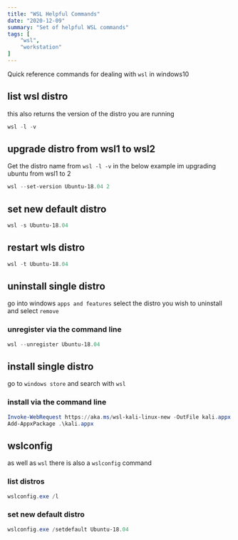 ```yaml
---
title: "WSL Helpful Commands"
date: "2020-12-09"
summary: "Set of helpful WSL commands"
tags: [
    "wsl",
    "workstation"
]
---
```


Quick reference commands for dealing with `wsl` in windows10

## list wsl distro

this also returns the version of the distro you are running

``` powershell
wsl -l -v
```

## upgrade distro from wsl1 to wsl2

Get the distro name from `wsl -l -v` in the below example im upgrading ubuntu from wsl1 to 2

``` powershell
wsl --set-version Ubuntu-18.04 2
```

## set new default distro

``` powershell
wsl -s Ubuntu-18.04
```

## restart wls distro

``` powershell
wsl -t Ubuntu-18.04
```

## uninstall single distro

go into windows `apps and features` select the distro you wish to uninstall and select `remove`

### unregister via the command line

``` powershell
wsl --unregister Ubuntu-18.04
```

## install single distro

go to `windows store` and search with `wsl`

### install via the command line

``` powershell
Invoke-WebRequest https://aka.ms/wsl-kali-linux-new -OutFile kali.appx -UseBasicParsing
Add-AppxPackage .\kali.appx
```

## wslconfig

as well as `wsl` there is also a `wslconfig` command

### list distros

``` powershell
wslconfig.exe /l
```

### set new default distro

``` powershell
wslconfig.exe /setdefault Ubuntu-18.04
```
